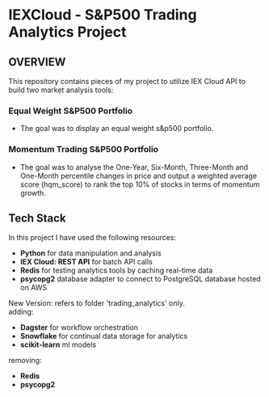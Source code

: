 # IEXCloud - S&P500 Trading Analytics Project

## OVERVIEW
This repository contains pieces of my project to utilize IEX Cloud API to build two market analysis tools:

### Equal Weight S&P500 Portfolio
- The goal was to display an equal weight s&p500 portfolio.

### Momentum Trading S&P500 Portfolio
- The goal was to analyse the One-Year, Six-Month, Three-Month and One-Month percentile changes in price and output a weighted average score (hqm_score) to rank the top 10% of stocks in terms of momentum growth.

## Tech Stack
In this project I have used the following resources:
- **Python** for data manipulation and analysis
- **IEX Cloud: REST API** for batch API calls
- **Redis** for testing analytics tools by caching real-time data
- **psycopg2** database adapter to connect to PostgreSQL database hosted on AWS

New Version: refers to folder 'trading_analytics' only.  
adding:
- **Dagster** for workflow orchestration
- **Snowflake** for continual data storage for analytics
- **scikit-learn** ml models  

removing:
- **Redis**
- **psycopg2**
